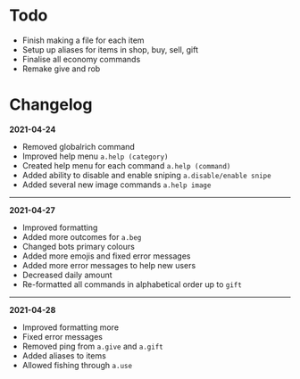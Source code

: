 # Todo
- Finish making a file for each item
- Setup up aliases for items in shop, buy, sell, gift
- Finalise all economy commands
- Remake give and rob

# Changelog
**2021-04-24**
- Removed globalrich command 
- Improved help menu `a.help (category)`
- Created help menu for each command `a.help (command)`
- Added ability to disable and enable sniping `a.disable/enable snipe`
- Added several new image commands `a.help image`
***
**2021-04-27**
- Improved formatting
- Added more outcomes for `a.beg`
- Changed bots primary colours
- Added more emojis and fixed error messages
- Added more error messages to help new users
- Decreased daily amount
- Re-formatted all commands in alphabetical order up to `gift`
***
**2021-04-28**
- Improved formatting more
- Fixed error messages
- Removed ping from `a.give` and `a.gift`
- Added aliases to items
- Allowed fishing through `a.use`



